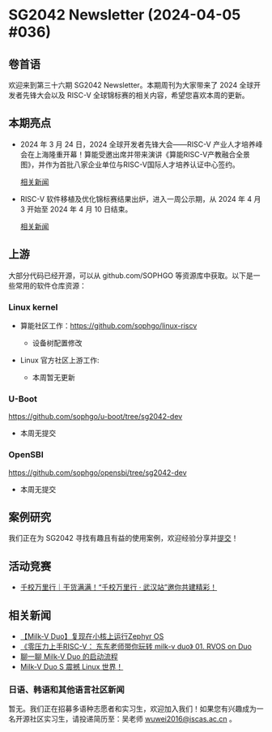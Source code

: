 # SG2042 Newsletter (2024-04-05 #036)

## 卷首语

欢迎来到第三十六期 SG2042 Newsletter。本期周刊为大家带来了 2024 全球开发者先锋大会以及 RISC-V 全球锦标赛的相关内容，希望您喜欢本周的更新。

## 本期亮点

+ 2024 年 3 月 24 日，2024 全球开发者先锋大会——RISC-V 产业人才培养峰会在上海隆重开幕！算能受邀出席并带来演讲《算能RISC-V产教融合全景图》，并作为首批八家企业单位与RISC-V国际人才培养认证中心签约。

  [相关新闻](https://mp.weixin.qq.com/s/rn3J6T2t-lmlZgZZ6NRSJQ)

+ RISC-V 软件移植及优化锦标赛结果出炉，进入一周公示期，从 2024 年 4 月 3 开始至 2024 年 4 月 10 日结束。

  [相关新闻](https://rvspoc.org/05/)

## 上游

大部分代码已经开源，可以从 github.com/SOPHGO 等资源库中获取。以下是一些常用的软件仓库资源：

### Linux kernel

+ 算能社区工作：https://github.com/sophgo/linux-riscv

  +  设备树配置修改

+ Linux 官方社区上游工作:

  + 本周暂无更新

### U-Boot

https://github.com/sophgo/u-boot/tree/sg2042-dev

+ 本周无提交

### OpenSBI

https://github.com/sophgo/opensbi/tree/sg2042-dev 

+ 本周无提交

## 案例研究

我们正在为 SG2042 寻找有趣且有益的使用案例，欢迎经验分享并[提交](https://github.com/sophgocommunity/SG2042-Newsletter/pulls)！

## 活动竞赛

+ [千校万里行｜干货满满！“千校万里行 · 武汉站”邀你共建精彩！][event-1]

[event-1]:https://mp.weixin.qq.com/s/jxCcLweXzvoR-MwkQfPdYA

## 相关新闻

+ [【Milk-V Duo】复现在小核上运行Zephyr OS][news-1]
+ [《零压力上手RISC-V： 东东老师带你玩转 milk-v duo》 01. RVOS on Duo][news-2]
+ [聊一聊 Milk-V Duo 的启动流程][news-3]
+ [ Milk-V Duo S 震撼 Linux 世界！][news-4]

[news-1]:https://m.bilibili.com/video/BV1uK421Y7x9
[news-2]:https://m.bilibili.com/video/BV1vm421E7R6
[news-3]:https://zhuanlan.zhihu.com/p/690337348
[news-4]:https://www.youtube.com/watch?v=rby8a_DsSYc

### 日语、韩语和其他语言社区新闻

暂无。我们正在招募多语种志愿者和实习生，欢迎加入我们！如果您有兴趣成为一名开源社区实习生，请投递简历至：吴老师 [wuwei2016@iscas.ac.cn](mailto:wuwei2016@iscas.ac.cn) 。